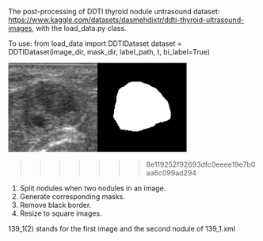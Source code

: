 The post-processing of DDTI thyroid nodule untrasound dataset: https://www.kaggle.com/datasets/dasmehdixtr/ddti-thyroid-ultrasound-images, with the load_data.py class.

To use:
from load_data import DDTIDataset
dataset = DDTIDataset(image_dir, mask_dir, label_path, t, bi_label=True)

<img src="fig/3_1.png" width="180" height="180"><img src="fig/3_1.gif" width="180" height="180">
>>>>>>> 8e119252f92693dfc0eeee19e7b0aa6c099ad294

1. Split nodules when two nodules in an image.
2. Generate corresponding masks.
3. Remove black border.
4. Resize to square images.

139_1(2) stands for the first image and the second nodule of 139_1.xml



